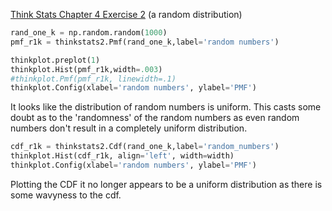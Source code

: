 [Think Stats Chapter 4 Exercise 2](http://greenteapress.com/thinkstats2/html/thinkstats2005.html#toc41) (a random distribution)

```python
rand_one_k = np.random.random(1000)
pmf_r1k = thinkstats2.Pmf(rand_one_k,label='random numbers')

thinkplot.preplot(1)
thinkplot.Hist(pmf_r1k,width=.003)
#thinkplot.Pmf(pmf_r1k, linewidth=.1)
thinkplot.Config(xlabel='random numbers', ylabel='PMF')
```
It looks like the distribution of random numbers is uniform. This casts some doubt as to the 'randomness' of the random numbers as even random numbers don't result in a completely uniform distribution.

```python
cdf_r1k = thinkstats2.Cdf(rand_one_k,label='random_numbers')
thinkplot.Hist(cdf_r1k, align='left', width=width)
thinkplot.Config(xlabel='random numbers', ylabel='PMF')
```

Plotting the CDF it no longer appears to be a uniform distribution as there is some wavyness to the cdf.

